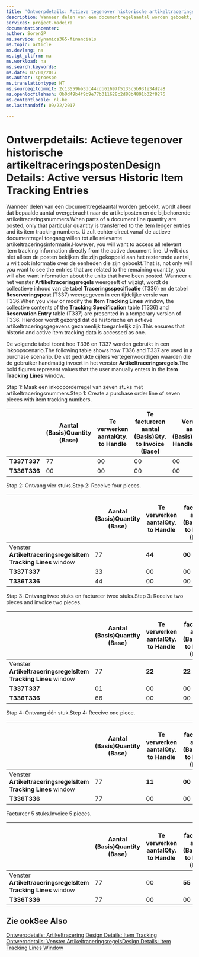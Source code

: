 ```yaml
---
title: 'Ontwerpdetails: Actieve tegenover historische artikeltraceringsposten | Microsoft Docs'
description: Wanneer delen van een documentregelaantal worden geboekt, wordt alleen dat bepaalde aantal overgebracht naar de artikelposten en de bijbehorende artikeltraceringsnummers. U zult echter direct vanaf de actieve documentregel toegang willen tot alle relevante artikeltraceringsinformatie. U wilt dus niet alleen de posten bekijken die zijn gekoppeld aan het resterende aantal, u wilt ook informatie over de eenheden die zijn geboekt. Wanneer u het venster **Artikeltraceringsregels** weergeeft of wijzigt, wordt de collectieve inhoud van de tabel **Traceringsspecificatie** (T336) en de tabel **Reserveringspost** (T337) weergegeven in een tijdelijke versie van T336. Hierdoor wordt gezorgd dat de historische en actieve artikeltraceringsgegevens gezamenlijk toegankelijk zijn.
services: project-madeira
documentationcenter: 
author: SorenGP
ms.service: dynamics365-financials
ms.topic: article
ms.devlang: na
ms.tgt_pltfrm: na
ms.workload: na
ms.search.keywords: 
ms.date: 07/01/2017
ms.author: sgroespe
ms.translationtype: HT
ms.sourcegitcommit: 2c13559bb3dc44cdb61697f5135c5b931e34d2a8
ms.openlocfilehash: 0b0d49b4f9b9e77b311628c2d88b4891b32f8276
ms.contentlocale: nl-be
ms.lasthandoff: 09/22/2017

---
```

# <a name="design-details-active-versus-historic-item-tracking-entries"></a><span data-ttu-id="e574f-107">Ontwerpdetails: Actieve tegenover historische artikeltraceringsposten</span><span class="sxs-lookup"><span data-stu-id="e574f-107">Design Details: Active versus Historic Item Tracking Entries</span></span>
<span data-ttu-id="e574f-108">Wanneer delen van een documentregelaantal worden geboekt, wordt alleen dat bepaalde aantal overgebracht naar de artikelposten en de bijbehorende artikeltraceringsnummers.</span><span class="sxs-lookup"><span data-stu-id="e574f-108">When parts of a document line quantity are posted, only that particular quantity is transferred to the item ledger entries and its item tracking numbers.</span></span> <span data-ttu-id="e574f-109">U zult echter direct vanaf de actieve documentregel toegang willen tot alle relevante artikeltraceringsinformatie.</span><span class="sxs-lookup"><span data-stu-id="e574f-109">However, you will want to access all relevant item tracking information directly from the active document line.</span></span> <span data-ttu-id="e574f-110">U wilt dus niet alleen de posten bekijken die zijn gekoppeld aan het resterende aantal, u wilt ook informatie over de eenheden die zijn geboekt.</span><span class="sxs-lookup"><span data-stu-id="e574f-110">That is, not only will you want to see the entries that are related to the remaining quantity, you will also want information about the units that have been posted.</span></span> <span data-ttu-id="e574f-111">Wanneer u het venster **Artikeltraceringsregels** weergeeft of wijzigt, wordt de collectieve inhoud van de tabel **Traceringsspecificatie** (T336) en de tabel **Reserveringspost** (T337) weergegeven in een tijdelijke versie van T336.</span><span class="sxs-lookup"><span data-stu-id="e574f-111">When you view or modify the **Item Tracking Lines** window, the collective contents of the **Tracking Specification** table (T336) and **Reservation Entry** table (T337) are presented in a temporary version of T336.</span></span> <span data-ttu-id="e574f-112">Hierdoor wordt gezorgd dat de historische en actieve artikeltraceringsgegevens gezamenlijk toegankelijk zijn.</span><span class="sxs-lookup"><span data-stu-id="e574f-112">This ensures that historic and active item tracking data is accessed as one.</span></span>  

 <span data-ttu-id="e574f-113">De volgende tabel toont hoe T336 en T337 worden gebruikt in een inkoopscenario.</span><span class="sxs-lookup"><span data-stu-id="e574f-113">The following table shows how T336 and T337 are used in a purchase scenario.</span></span> <span data-ttu-id="e574f-114">De vet gedrukte cijfers vertegenwoordigen waarden die de gebruiker handmatig invoert in het venster **Artikeltraceringsregels**.</span><span class="sxs-lookup"><span data-stu-id="e574f-114">The bold figures represent values that the user manually enters in the **Item Tracking Lines** window.</span></span>  

 <span data-ttu-id="e574f-115">Stap 1: Maak een inkooporderregel van zeven stuks met artikeltraceringsnummers.</span><span class="sxs-lookup"><span data-stu-id="e574f-115">Step 1: Create a purchase order line of seven pieces with item tracking numbers.</span></span>  

||<span data-ttu-id="e574f-116">**Aantal (Basis)**</span><span class="sxs-lookup"><span data-stu-id="e574f-116">**Quantity (Base)**</span></span>|<span data-ttu-id="e574f-117">**Te verwerken aantal**</span><span class="sxs-lookup"><span data-stu-id="e574f-117">**Qty. to Handle**</span></span>|<span data-ttu-id="e574f-118">**Te factureren aantal (Basis)**</span><span class="sxs-lookup"><span data-stu-id="e574f-118">**Qty. to Invoice (Base)**</span></span>|<span data-ttu-id="e574f-119">**Verwerkt aantal (Basis)**</span><span class="sxs-lookup"><span data-stu-id="e574f-119">**Quantity Handled (Base)**</span></span>|<span data-ttu-id="e574f-120">**Gefactureerd aantal (Basis)**</span><span class="sxs-lookup"><span data-stu-id="e574f-120">**Quantity Invoiced (Base)**</span></span>|  
|-|----------------------------------------------|--------------------------------------------|------------------------------------------------------|-------------------------------------------------------|--------------------------------------------------------|  
|<span data-ttu-id="e574f-121">**T337**</span><span class="sxs-lookup"><span data-stu-id="e574f-121">**T337**</span></span>|<span data-ttu-id="e574f-122">7</span><span class="sxs-lookup"><span data-stu-id="e574f-122">7</span></span>|<span data-ttu-id="e574f-123">0</span><span class="sxs-lookup"><span data-stu-id="e574f-123">0</span></span>|<span data-ttu-id="e574f-124">0</span><span class="sxs-lookup"><span data-stu-id="e574f-124">0</span></span>|<span data-ttu-id="e574f-125">0</span><span class="sxs-lookup"><span data-stu-id="e574f-125">0</span></span>|<span data-ttu-id="e574f-126">0</span><span class="sxs-lookup"><span data-stu-id="e574f-126">0</span></span>|  
|<span data-ttu-id="e574f-127">**T336**</span><span class="sxs-lookup"><span data-stu-id="e574f-127">**T336**</span></span>|<span data-ttu-id="e574f-128">0</span><span class="sxs-lookup"><span data-stu-id="e574f-128">0</span></span>|<span data-ttu-id="e574f-129">0</span><span class="sxs-lookup"><span data-stu-id="e574f-129">0</span></span>|<span data-ttu-id="e574f-130">0</span><span class="sxs-lookup"><span data-stu-id="e574f-130">0</span></span>|<span data-ttu-id="e574f-131">0</span><span class="sxs-lookup"><span data-stu-id="e574f-131">0</span></span>|<span data-ttu-id="e574f-132">0</span><span class="sxs-lookup"><span data-stu-id="e574f-132">0</span></span>|  

 <span data-ttu-id="e574f-133">Stap 2: Ontvang vier stuks.</span><span class="sxs-lookup"><span data-stu-id="e574f-133">Step 2: Receive four pieces.</span></span>  

||<span data-ttu-id="e574f-134">**Aantal (Basis)**</span><span class="sxs-lookup"><span data-stu-id="e574f-134">**Quantity (Base)**</span></span>|<span data-ttu-id="e574f-135">**Te verwerken aantal**</span><span class="sxs-lookup"><span data-stu-id="e574f-135">**Qty. to Handle**</span></span>|<span data-ttu-id="e574f-136">**Te factureren aantal (Basis)**</span><span class="sxs-lookup"><span data-stu-id="e574f-136">**Qty. to Invoice (Base)**</span></span>|<span data-ttu-id="e574f-137">**Verwerkt aantal (Basis)**</span><span class="sxs-lookup"><span data-stu-id="e574f-137">**Quantity Handled (Base)**</span></span>|<span data-ttu-id="e574f-138">**Gefactureerd aantal (Basis)**</span><span class="sxs-lookup"><span data-stu-id="e574f-138">**Quantity Invoiced (Base)**</span></span>|  
|-|----------------------------------------------|--------------------------------------------|------------------------------------------------------|-------------------------------------------------------|--------------------------------------------------------|  
|<span data-ttu-id="e574f-139">Venster **Artikeltraceringsregels**</span><span class="sxs-lookup"><span data-stu-id="e574f-139">**Item Tracking Lines** window</span></span>|<span data-ttu-id="e574f-140">7</span><span class="sxs-lookup"><span data-stu-id="e574f-140">7</span></span>|<span data-ttu-id="e574f-141">**4**</span><span class="sxs-lookup"><span data-stu-id="e574f-141">**4**</span></span>|<span data-ttu-id="e574f-142">**0**</span><span class="sxs-lookup"><span data-stu-id="e574f-142">**0**</span></span>|<span data-ttu-id="e574f-143">0</span><span class="sxs-lookup"><span data-stu-id="e574f-143">0</span></span>|<span data-ttu-id="e574f-144">0</span><span class="sxs-lookup"><span data-stu-id="e574f-144">0</span></span>|  
|<span data-ttu-id="e574f-145">**T337**</span><span class="sxs-lookup"><span data-stu-id="e574f-145">**T337**</span></span>|<span data-ttu-id="e574f-146">3</span><span class="sxs-lookup"><span data-stu-id="e574f-146">3</span></span>|<span data-ttu-id="e574f-147">0</span><span class="sxs-lookup"><span data-stu-id="e574f-147">0</span></span>|<span data-ttu-id="e574f-148">0</span><span class="sxs-lookup"><span data-stu-id="e574f-148">0</span></span>|<span data-ttu-id="e574f-149">0</span><span class="sxs-lookup"><span data-stu-id="e574f-149">0</span></span>|<span data-ttu-id="e574f-150">0</span><span class="sxs-lookup"><span data-stu-id="e574f-150">0</span></span>|  
|<span data-ttu-id="e574f-151">**T336**</span><span class="sxs-lookup"><span data-stu-id="e574f-151">**T336**</span></span>|<span data-ttu-id="e574f-152">4</span><span class="sxs-lookup"><span data-stu-id="e574f-152">4</span></span>|<span data-ttu-id="e574f-153">0</span><span class="sxs-lookup"><span data-stu-id="e574f-153">0</span></span>|<span data-ttu-id="e574f-154">0</span><span class="sxs-lookup"><span data-stu-id="e574f-154">0</span></span>|<span data-ttu-id="e574f-155">4</span><span class="sxs-lookup"><span data-stu-id="e574f-155">4</span></span>|<span data-ttu-id="e574f-156">0</span><span class="sxs-lookup"><span data-stu-id="e574f-156">0</span></span>|  

 <span data-ttu-id="e574f-157">Stap 3: Ontvang twee stuks en factureer twee stuks.</span><span class="sxs-lookup"><span data-stu-id="e574f-157">Step 3: Receive two pieces and invoice two pieces.</span></span>  

||<span data-ttu-id="e574f-158">**Aantal (Basis)**</span><span class="sxs-lookup"><span data-stu-id="e574f-158">**Quantity (Base)**</span></span>|<span data-ttu-id="e574f-159">**Te verwerken aantal**</span><span class="sxs-lookup"><span data-stu-id="e574f-159">**Qty. to Handle**</span></span>|<span data-ttu-id="e574f-160">**Te factureren aantal (Basis)**</span><span class="sxs-lookup"><span data-stu-id="e574f-160">**Qty. to Invoice (Base)**</span></span>|<span data-ttu-id="e574f-161">**Verwerkt aantal (Basis)**</span><span class="sxs-lookup"><span data-stu-id="e574f-161">**Quantity Handled (Base)**</span></span>|<span data-ttu-id="e574f-162">**Gefactureerd aantal (Basis)**</span><span class="sxs-lookup"><span data-stu-id="e574f-162">**Quantity Invoiced (Base)**</span></span>|  
|-|----------------------------------------------|--------------------------------------------|------------------------------------------------------|-------------------------------------------------------|--------------------------------------------------------|  
|<span data-ttu-id="e574f-163">Venster **Artikeltraceringsregels**</span><span class="sxs-lookup"><span data-stu-id="e574f-163">**Item Tracking Lines** window</span></span>|<span data-ttu-id="e574f-164">7</span><span class="sxs-lookup"><span data-stu-id="e574f-164">7</span></span>|<span data-ttu-id="e574f-165">**2**</span><span class="sxs-lookup"><span data-stu-id="e574f-165">**2**</span></span>|<span data-ttu-id="e574f-166">**2**</span><span class="sxs-lookup"><span data-stu-id="e574f-166">**2**</span></span>|<span data-ttu-id="e574f-167">4</span><span class="sxs-lookup"><span data-stu-id="e574f-167">4</span></span>|<span data-ttu-id="e574f-168">0</span><span class="sxs-lookup"><span data-stu-id="e574f-168">0</span></span>|  
|<span data-ttu-id="e574f-169">**T337**</span><span class="sxs-lookup"><span data-stu-id="e574f-169">**T337**</span></span>|<span data-ttu-id="e574f-170">0</span><span class="sxs-lookup"><span data-stu-id="e574f-170">1</span></span>|<span data-ttu-id="e574f-171">0</span><span class="sxs-lookup"><span data-stu-id="e574f-171">0</span></span>|<span data-ttu-id="e574f-172">0</span><span class="sxs-lookup"><span data-stu-id="e574f-172">0</span></span>|<span data-ttu-id="e574f-173">0</span><span class="sxs-lookup"><span data-stu-id="e574f-173">0</span></span>|<span data-ttu-id="e574f-174">0</span><span class="sxs-lookup"><span data-stu-id="e574f-174">0</span></span>|  
|<span data-ttu-id="e574f-175">**T336**</span><span class="sxs-lookup"><span data-stu-id="e574f-175">**T336**</span></span>|<span data-ttu-id="e574f-176">6</span><span class="sxs-lookup"><span data-stu-id="e574f-176">6</span></span>|<span data-ttu-id="e574f-177">0</span><span class="sxs-lookup"><span data-stu-id="e574f-177">0</span></span>|<span data-ttu-id="e574f-178">0</span><span class="sxs-lookup"><span data-stu-id="e574f-178">0</span></span>|<span data-ttu-id="e574f-179">6</span><span class="sxs-lookup"><span data-stu-id="e574f-179">6</span></span>|<span data-ttu-id="e574f-180">2</span><span class="sxs-lookup"><span data-stu-id="e574f-180">2</span></span>|  

 <span data-ttu-id="e574f-181">Stap 4: Ontvang één stuk.</span><span class="sxs-lookup"><span data-stu-id="e574f-181">Step 4: Receive one piece.</span></span>  

||<span data-ttu-id="e574f-182">**Aantal (Basis)**</span><span class="sxs-lookup"><span data-stu-id="e574f-182">**Quantity (Base)**</span></span>|<span data-ttu-id="e574f-183">**Te verwerken aantal**</span><span class="sxs-lookup"><span data-stu-id="e574f-183">**Qty. to Handle**</span></span>|<span data-ttu-id="e574f-184">**Te factureren aantal (Basis)**</span><span class="sxs-lookup"><span data-stu-id="e574f-184">**Qty. to Invoice (Base)**</span></span>|<span data-ttu-id="e574f-185">**Verwerkt aantal (Basis)**</span><span class="sxs-lookup"><span data-stu-id="e574f-185">**Quantity Handled (Base)**</span></span>|<span data-ttu-id="e574f-186">**Gefactureerd aantal (Basis)**</span><span class="sxs-lookup"><span data-stu-id="e574f-186">**Quantity Invoiced (Base)**</span></span>|  
|-|----------------------------------------------|--------------------------------------------|------------------------------------------------------|-------------------------------------------------------|--------------------------------------------------------|  
|<span data-ttu-id="e574f-187">Venster **Artikeltraceringsregels**</span><span class="sxs-lookup"><span data-stu-id="e574f-187">**Item Tracking Lines** window</span></span>|<span data-ttu-id="e574f-188">7</span><span class="sxs-lookup"><span data-stu-id="e574f-188">7</span></span>|<span data-ttu-id="e574f-189">**1**</span><span class="sxs-lookup"><span data-stu-id="e574f-189">**1**</span></span>|<span data-ttu-id="e574f-190">**0**</span><span class="sxs-lookup"><span data-stu-id="e574f-190">**0**</span></span>|<span data-ttu-id="e574f-191">6</span><span class="sxs-lookup"><span data-stu-id="e574f-191">6</span></span>|<span data-ttu-id="e574f-192">2</span><span class="sxs-lookup"><span data-stu-id="e574f-192">2</span></span>|  
|<span data-ttu-id="e574f-193">**T336**</span><span class="sxs-lookup"><span data-stu-id="e574f-193">**T336**</span></span>|<span data-ttu-id="e574f-194">7</span><span class="sxs-lookup"><span data-stu-id="e574f-194">7</span></span>|<span data-ttu-id="e574f-195">0</span><span class="sxs-lookup"><span data-stu-id="e574f-195">0</span></span>|<span data-ttu-id="e574f-196">0</span><span class="sxs-lookup"><span data-stu-id="e574f-196">0</span></span>|<span data-ttu-id="e574f-197">7</span><span class="sxs-lookup"><span data-stu-id="e574f-197">7</span></span>|<span data-ttu-id="e574f-198">2</span><span class="sxs-lookup"><span data-stu-id="e574f-198">2</span></span>|  

 <span data-ttu-id="e574f-199">Factureer 5 stuks.</span><span class="sxs-lookup"><span data-stu-id="e574f-199">Invoice 5 pieces.</span></span>  

||<span data-ttu-id="e574f-200">**Aantal (Basis)**</span><span class="sxs-lookup"><span data-stu-id="e574f-200">**Quantity (Base)**</span></span>|<span data-ttu-id="e574f-201">**Te verwerken aantal**</span><span class="sxs-lookup"><span data-stu-id="e574f-201">**Qty. to Handle**</span></span>|<span data-ttu-id="e574f-202">**Te factureren aantal (Basis)**</span><span class="sxs-lookup"><span data-stu-id="e574f-202">**Qty. to Invoice (Base)**</span></span>|<span data-ttu-id="e574f-203">**Verwerkt aantal (Basis)**</span><span class="sxs-lookup"><span data-stu-id="e574f-203">**Quantity Handled (Base)**</span></span>|<span data-ttu-id="e574f-204">**Gefactureerd aantal (Basis)**</span><span class="sxs-lookup"><span data-stu-id="e574f-204">**Quantity Invoiced (Base)**</span></span>|  
|-|----------------------------------------------|--------------------------------------------|------------------------------------------------------|-------------------------------------------------------|--------------------------------------------------------|  
|<span data-ttu-id="e574f-205">Venster **Artikeltraceringsregels**</span><span class="sxs-lookup"><span data-stu-id="e574f-205">**Item Tracking Lines** window</span></span>|<span data-ttu-id="e574f-206">7</span><span class="sxs-lookup"><span data-stu-id="e574f-206">7</span></span>|<span data-ttu-id="e574f-207">0</span><span class="sxs-lookup"><span data-stu-id="e574f-207">0</span></span>|<span data-ttu-id="e574f-208">**5**</span><span class="sxs-lookup"><span data-stu-id="e574f-208">**5**</span></span>|<span data-ttu-id="e574f-209">7</span><span class="sxs-lookup"><span data-stu-id="e574f-209">7</span></span>|<span data-ttu-id="e574f-210">2</span><span class="sxs-lookup"><span data-stu-id="e574f-210">2</span></span>|  
|<span data-ttu-id="e574f-211">**T336**</span><span class="sxs-lookup"><span data-stu-id="e574f-211">**T336**</span></span>|<span data-ttu-id="e574f-212">7</span><span class="sxs-lookup"><span data-stu-id="e574f-212">7</span></span>|<span data-ttu-id="e574f-213">0</span><span class="sxs-lookup"><span data-stu-id="e574f-213">0</span></span>|<span data-ttu-id="e574f-214">0</span><span class="sxs-lookup"><span data-stu-id="e574f-214">0</span></span>|<span data-ttu-id="e574f-215">7</span><span class="sxs-lookup"><span data-stu-id="e574f-215">7</span></span>|<span data-ttu-id="e574f-216">7</span><span class="sxs-lookup"><span data-stu-id="e574f-216">7</span></span>|  

## <a name="see-also"></a><span data-ttu-id="e574f-217">Zie ook</span><span class="sxs-lookup"><span data-stu-id="e574f-217">See Also</span></span>  
 <span data-ttu-id="e574f-218">[Ontwerpdetails: Artikeltracering](design-details-item-tracking.md) </span><span class="sxs-lookup"><span data-stu-id="e574f-218">[Design Details: Item Tracking](design-details-item-tracking.md) </span></span>  
 [<span data-ttu-id="e574f-219">Ontwerpdetails: Venster Artikeltraceringsregels</span><span class="sxs-lookup"><span data-stu-id="e574f-219">Design Details: Item Tracking Lines Window</span></span>](design-details-item-tracking-lines-window.md)

